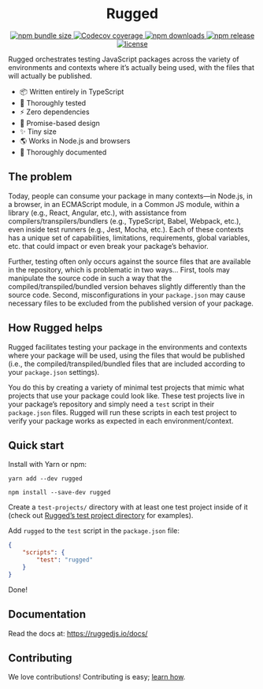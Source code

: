 # <div align="center">Rugged</div>

<p align="center">
    <a href="https://www.npmjs.com/package/rugged">
        <img alt="npm bundle size" src="https://img.shields.io/bundlephobia/min/rugged">
    </a>
    <a href="https://app.codecov.io/gh/sparksuite/rugged/branch/master">
        <img alt="Codecov coverage" src="https://img.shields.io/codecov/c/github/sparksuite/rugged">
    </a>
    <a href="https://www.npmjs.com/package/rugged">
        <img alt="npm downloads" src="https://img.shields.io/npm/dw/rugged">
    </a>
    <a href="https://www.npmjs.com/package/rugged">
        <img alt="npm release" src="https://img.shields.io/npm/v/rugged">
    </a>
    <a href="https://github.com/sparksuite/rugged/blob/master/LICENSE">
        <img alt="license" src="https://img.shields.io/npm/l/rugged">
    </a>
</p>

Rugged orchestrates testing JavaScript packages across the variety of environments and contexts where it’s actually being used, with the files that will actually be published.

- 📦 Written entirely in TypeScript
- 🔬 Thoroughly tested
- ⚡️ Zero dependencies
- 🤝 Promise-based design
- ✨ Tiny size
- 🌎 Works in Node.js and browsers
- 📖 Thoroughly documented

## The problem

Today, people can consume your package in many contexts—in Node.js, in a browser, in an ECMAScript module, in a Common JS module, within a library (e.g., React, Angular, etc.), with assistance from compilers/transpilers/bundlers (e.g., TypeScript, Babel, Webpack, etc.), even inside test runners (e.g., Jest, Mocha, etc.). Each of these contexts has a unique set of capabilities, limitations, requirements, global variables, etc. that could impact or even break your package’s behavior.

Further, testing often only occurs against the source files that are available in the repository, which is problematic in two ways… First, tools may manipulate the source code in such a way that the compiled/transpiled/bundled version behaves slightly differently than the source code. Second, misconfigurations in your `package.json` may cause necessary files to be excluded from the published version of your package.

## How Rugged helps

Rugged facilitates testing your package in the environments and contexts where your package will be used, using the files that would be published (i.e., the compiled/transpiled/bundled files that are included according to your `package.json` settings).

You do this by creating a variety of minimal test projects that mimic what projects that use your package could look like. These test projects live in your package’s repository and simply need a `test` script in their `package.json` files. Rugged will run these scripts in each test project to verify your package works as expected in each environment/context.

## Quick start

Install with Yarn or npm:

```
yarn add --dev rugged
```

```
npm install --save-dev rugged
```

Create a `test-projects/` directory with at least one test project inside of it (check out [Rugged’s test project directory](https://github.com/sparksuite/rugged/tree/master/test-projects) for examples).

Add `rugged` to the `test` script in the `package.json` file:

```json
{
    "scripts": {
        "test": "rugged"
    }
}
```

Done!

## Documentation

Read the docs at: https://ruggedjs.io/docs/

## Contributing

We love contributions! Contributing is easy; [learn how](https://github.com/sparksuite/rugged/blob/master/CONTRIBUTING.md).
